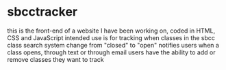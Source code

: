 # sbcctracker

this is the front-end of a website I have been working on, coded in HTML, CSS and JavaScript
intended use is for tracking when classes in the sbcc class search system change from "closed" to "open"
notifies users when a class opens, through text or through email
users have the ability to add or remove classes they want to track
